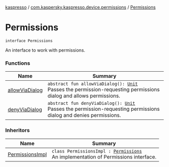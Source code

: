 [kaspresso](../../index.md) / [com.kaspersky.kaspresso.device.permissions](../index.md) / [Permissions](./index.md)

# Permissions

`interface Permissions`

An interface to work with permissions.

### Functions

| Name | Summary |
|---|---|
| [allowViaDialog](allow-via-dialog.md) | `abstract fun allowViaDialog(): `[`Unit`](https://kotlinlang.org/api/latest/jvm/stdlib/kotlin/-unit/index.html)<br>Passes the permission-requesting permissions dialog and allows permissions. |
| [denyViaDialog](deny-via-dialog.md) | `abstract fun denyViaDialog(): `[`Unit`](https://kotlinlang.org/api/latest/jvm/stdlib/kotlin/-unit/index.html)<br>Passes the permission-requesting permissions dialog and denies permissions. |

### Inheritors

| Name | Summary |
|---|---|
| [PermissionsImpl](../-permissions-impl/index.md) | `class PermissionsImpl : `[`Permissions`](./index.md)<br>An implementation of Permissions interface. |
